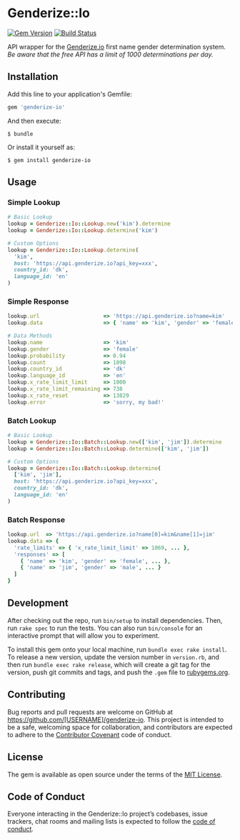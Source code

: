 # Genderize::Io

[![Gem Version](https://badge.fury.io/rb/genderize-io.svg)](http://badge.fury.io/rb/genderize-io)
[![Build Status](https://travis-ci.org/drexed/genderize-io.svg?branch=master)](https://travis-ci.org/drexed/genderize-io)

API wrapper for the [Genderize.io](https://genderize.io) first name gender determination system.
*Be aware that the free API has a limit of 1000 determinations per day.*

## Installation

Add this line to your application's Gemfile:

```ruby
gem 'genderize-io'
```

And then execute:

    $ bundle

Or install it yourself as:

    $ gem install genderize-io

## Usage

### Simple Lookup

```ruby
# Basic Lookup
lookup = Genderize::Io::Lookup.new('kim').determine
lookup = Genderize::Io::Lookup.determine('kim')

# Custom Options
lookup = Genderize::Io::Lookup.determine(
  'kim',
  host: 'https://api.genderize.io?api_key=xxx',
  country_id: 'dk',
  language_id: 'en'
)
```

### Simple Response

```ruby
lookup.url                    => 'https://api.genderize.io?name=kim'
lookup.data                   => { 'name' => 'kim', 'gender' => 'female', ... }

# Data Methods
lookup.name                   => 'kim'
lookup.gender                 => 'female'
lookup.probability            => 0.94
lookup.count                  => 1098
lookup.country_id             => 'dk'
lookup.language_id            => 'en'
lookup.x_rate_limit_limit     => 1000
lookup.x_rate_limit_remaining => 738
lookup.x_rate_reset           => 13829
lookup.error                  => 'sorry, my bad!'
```

### Batch Lookup

```ruby
# Basic Lookup
lookup = Genderize::Io::Batch::Lookup.new(['kim', 'jim']).determine
lookup = Genderize::Io::Batch::Lookup.determine(['kim', 'jim'])

# Custom Options
lookup = Genderize::Io::Batch::Lookup.determine(
  ['kim', 'jim'],
  host: 'https://api.genderize.io?api_key=xxx',
  country_id: 'dk',
  language_id: 'en'
)
```

### Batch Response

```ruby
lookup.url  => 'https://api.genderize.io?name[0]=kim&name[1]=jim'
lookup.data => {
  'rate_limits' => { 'x_rate_limit_limit' => 1069, ... },
  'responses' => [
    { 'name' => 'kim', 'gender' => 'female', ... },
    { 'name' => 'jim', 'gender' => 'male', ... }
  ]
}
```

## Development

After checking out the repo, run `bin/setup` to install dependencies. Then, run `rake spec` to run the tests. You can also run `bin/console` for an interactive prompt that will allow you to experiment.

To install this gem onto your local machine, run `bundle exec rake install`. To release a new version, update the version number in `version.rb`, and then run `bundle exec rake release`, which will create a git tag for the version, push git commits and tags, and push the `.gem` file to [rubygems.org](https://rubygems.org).

## Contributing

Bug reports and pull requests are welcome on GitHub at https://github.com/[USERNAME]/genderize-io. This project is intended to be a safe, welcoming space for collaboration, and contributors are expected to adhere to the [Contributor Covenant](http://contributor-covenant.org) code of conduct.

## License

The gem is available as open source under the terms of the [MIT License](https://opensource.org/licenses/MIT).

## Code of Conduct

Everyone interacting in the Genderize::Io project’s codebases, issue trackers, chat rooms and mailing lists is expected to follow the [code of conduct](https://github.com/[USERNAME]/genderize-io/blob/master/CODE_OF_CONDUCT.md).
